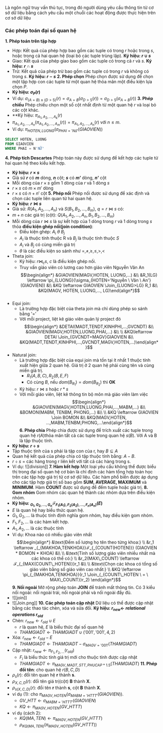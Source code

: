Là ngôn ngữ truy vấn thủ tục, trong đó người dùng yêu cầu thông tin từ cơ sở dữ liệu bằng cách yêu cầu một chuỗi các hoạt động được thực hiện trên cơ sở dữ liệu
### Các phép toán đại số quan hệ 
**1. Phép toán trên tập hợp** 
- Hợp: Kết quả của phép hợp bao gồm các tuple có trong $r$ hoặc trong $s$, hoặc trong cả hai quan hệ (loại bỏ các tuple trùng lặp). **Ký hiệu: $r \cup s$** 
- Giao: Kết quả của phép giao bao gồm các tuple có trong cả $r$ và $s$. **Ký hiệu:** **$r \cap s$** 
- Trừ: Kết quả của phép trừ bao gồm các tuple có trong $r$ và không có trong $s$. **Ký hiệu: $r - s$** 
**2. Phép chọn** Phép chọn được sử dụng để chọn một tập hợp con các tuple từ một quan hệ thỏa mãn một điều kiện lựa chọn $P$. 
- **Ký hiệu: $\sigma_P(r)$**
- Ví dụ: $\sigma_{(A=B) \wedge (D > 5)}(r)= \sigma_{A=B}(\sigma_{D>5}(r)) = \sigma_{D>5}(\sigma_{A=B}(r))$
**3. Phép chiếu** Phép chiếu chọn một số cột nhất định từ một quan hệ $r$ và loại bỏ các cột khác. 
- **Ký hiệu: $\pi_{A_1,A_2,...,A_k}(r)$
- $\pi_{A_1, A_2,...,A_n}(\pi_{A_1,A_2,...,A_m}(r)) = \pi_{A_1,A_2,...,A_n}(r)$ với $n \leq m$.
- Ví dụ: $\pi_{HOTEN, LUONG}(\sigma_{PHAI = 'Nữ'}(GIAOVIEN))$ 
``` sql
SELECT HOTEN, LUONG
FROM GIAOVIEN
WHERE PHAI = N'NỮ'
```
**4. Phép tích Descartes** Phép toán này được sử dụng để kết hợp các tuple từ hai quan hệ theo kiểu kết hợp. 
- **Ký hiệu: $r \times s$** 
- Giả sử ***r*** có ***m*** dòng, ***n*** cột; ***s*** có ***m'*** dòng, ***n'*** cột
- Mỗi dòng của $r \times s$ gồm 1 dòng của $r$ và 1 dòng $s$
- $r \times s$ có $m \times m'$ dòng
- $r \times s$ có $n + n'$ cột
**5. Phép nối** Phép nối được sử dụng để xác định và chọn các tuple liên quan từ hai quan hệ. 
- **Ký hiệu: $r \Join s$** 
- Giả sử: $R(A_1, A_2,...,A_n)$ và $S(B_1,B_2,...,B_m)$, $q = r \Join s$ có:
- $m+n$ các giá trị (cột): $Q(A_1,A_2,...,A_n,B_1,B_2,...,B_m)$
- Mỗi dòng của $r \Join s$ là sự kết hợp của 1 dòng trong $r$ và 1 dòng trong $s$ thỏa **điều kiện ghép nối(join condition)**:
    - Điều kiện ghép: $A_i  \ \theta \ B_j$
    - $A_i$ là thuộc tính thuộc R và $B_j$ là thuộc tính thuộc $S$
    - $A_i$ và $B_j$ có cùng miền giá trị
    - $\theta$ là các điều kiện so sánh như $=, \neq, \geq, \leq, >, <$
- Theta join:
    - Ký hiệu: $r \Join_{c} s$, $c$ là điều kiện ghép nối.
    - Truy vấn giáo viên có lương cao hơn giáo viên Nguyễn Văn An$$\begin{align*} &GIAOVIEN(MAGV,HOTEN, LUONG,...) &\\ &R_1(LG) \leftarrow \pi_{LUONG}(\sigma_{HOTEN='Nguyễn \ Văn \ An'}(GIAOVIEN)) &\\ &KQ \leftarrow GIAOVIEN \Join_{LUONG>LG} R_1 &\\ &KQ(MAGV, HOTEN, LUONG,..., LG)\end{align*}$$​
- Equi join:
    - Là trường hợp đặc biệt của theta join mà chỉ dùng phép so sánh bằng '='
    - Với mỗi project, liệt kê giáo viên quản lý project đó$$\begin{align*} &DETAI(MADT,TENDT,KINHPHI,...,GVCNDT) &\\ &GIAOVIEN(MAGV,HOTEN,LUONG,PHAI,...) &\\ \\ &KQ\leftarrow DETAI \Join_{GVCNDT=MAGV}GIAOVIEN &\\ &KQ(MADT,TENDT,KINHPHI,...,GVCNDT,MAGV,HOTEN,...)\end{align*}$$
- Natural join:
    - Là trường hợp đặc biệt của equi join mà tồn tại ít nhất 1 thuộc tính xuất hiện giữa 2 quan hệ. Giá trị ở 2 quan hệ phải cùng tên và cùng miền giá trị.
        - $R_1(A, B, C), R_2(B, E, F)$
        - Có cùng $B$, nếu $dom(B_{R_{1}}) = dom(B_{R_{2}})$ thì **OK**
    - Ký hiệu: $r \Join s$ hoặc $r * s$
    - Với mỗi giáo viên, liệt kê thông tin bộ môn mà giáo viên làm việc $$\begin{align*} &GIAOVIEN(MAGV,HOTEN,LUONG,PHAI,...,MABM,...) &\\ &BOMON(MABM, TENBM, PHONG,...) &\\ \\ &KQ \leftarrow GIAOVIEN \Join BOMON &\\ &KQ(MAGV,HOTEN, ...,MABM,TENBM,PHONG,...\end{align*}$$
**6. Phép chia** Phép chia được sử dụng để trích xuất các tuple trong quan hệ $r(A)$thỏa mãn tất cả các tuple trong quan hệ $s(B)$. Với A và B là tập thuộc tính. 
- **Ký hiệu: $r \div s$** 
- Tập thuộc tính của s phải là tập con của r, hay $B \subseteq A$
- Quan hệ kết quả của phép chia có tập thuộc tính bằng: $A-B$.
- $r \div s$ = các hàng trong r liên kết với tất cả các hàng trong s.
- Ví dụ: ![[division]]
**7. Hàm kết hợp** Một loại yêu cầu không thể được biểu thị trong đại số quan hệ cơ bản là chỉ định các hàm tổng hợp toán học trên các tập hợp giá trị từ cơ sở dữ liệu.  Các hàm phổ biến được áp dụng cho các tập hợp giá trị số bao gồm **SUM, AVERAGE, MAXIMUM** và **MINIMUM**. Hàm **COUNT** được sử dụng để đếm tuple hoặc giá trị. 
**8. Gom nhóm** Gom nhóm các quan hệ thành các nhóm dựa trên điều kiện nhóm.
- **Ký hiệu: $_{G_1, G_2, ..., G_n} ℱ_{F_1(A_1), F_2(A_2), ..., F_n(A_n)} (E)$** 
- $E$ là quan hệ hay biểu thức quan hệ.
- $G_1,G_2,...$ là thuộc tính định nghĩa gom nhóm, hay điều kiện gom nhóm.
- $F_1, F_2,...$ là các hàm kết hợp.
- $A_1, A_2,...$ là các thuộc tính
- Ví dụ: Khoa nào có nhiều giáo viên nhất $$\begin{align*} &\text{Đếm số lượng họ tên theo từng khoa:} \\ &r_1 \leftarrow _{_{MAKHOA,TENKHOA}}ℱ_{_{COUNT(HOTEN)}} (GIAOVIEN * BOMON * KHOA) &\\ \\ &\text{Tính số lượng giáo viên nhiều nhất mà các khoa có thể có:} \\ &r_2(MAX\_COUNT) \leftarrow ℱ_{_{MAX(COUNT\_HOTEN)}}r_1 &\\ \\ &\text{Chọn các khoa có tổng số giáo viên bằng số giáo viên cao nhất:} \\ &KQ \leftarrow \pi_{_{MAKHOA,TENKHOA}}(r_1 \Join_{_{COUNT\_HOTEN \ = \ MAX\_COUNT}}r_2) \end{align*}$$
**9. Nối ngoài** Mở rộng phép toán **JOIN** để tránh mất thông tin. Có 3 kiểu nối ngoài: nối ngoài trái, nối ngoài phải và nối ngoài đầy đủ. 
- ![[join]]
- ![[Join.png]]
**10. Các phép toán cập nhật** Dữ liệu có thể được cập nhật bằng các thao tác chèn, xóa và sửa đổi. **Ký hiệu: $r_{new} \leftarrow$ *relational operations* $r_{old}$**
- Chèn: $r_{new} \leftarrow r_{old} \cup E$
    - $r$ là quan hệ, $E$ là biểu thức đại số quan hệ
    - $THAMGIADT \leftarrow THAMGIADT \cup ('001', '001', 4, 2)$
- Xóa: $r_{new} \leftarrow r_{old} - E$
    - $THAMGIADT \leftarrow THAMGIADT - \sigma_{MAGV='001'}(THAMGIADT)$
- Cập nhật: $r_{new} \leftarrow \pi_{F_1, F_2,...}(r_{old})$
    - $F_i$ là biểu thức tính giá trị mới cho thuộc tính được cập nhật
    - $THAMGIADT \leftarrow \pi_{MAGV, MADT, STT, PHUCAP \ * \ 1.5}(THAMGIADT)$
**11. Phép đổi tên**: cho quan hệ $r(B,C,D)$
- $\rho_s(r)$: đổi tên quan hệ **r** thành **s**.
- $\rho_{X,C,D}(r)$: đổi tên giá trị(cột) **B** thành **X**.
- $\rho_{s(X,C,D)}(r)$: đổi tên **r** thành **s**, cột **B** thành **X**.
- ví dụ (1): cho $\pi_{MAGV,HOTEN}(\sigma_{MABM='HTTT'}(GIAOVIEN))$.
    - $GV\_HTT \leftarrow \sigma_{MABM = 'HTTT'}(GIAOVIEN)$
    - $KQ \leftarrow \pi_{MAGV, HOTEN}(GV\_HTTT)$
- ví dụ (cách 2): 
    - $KQ(MA,TEN) \leftarrow \pi_{MAGV, HOTEN}(GV\_HTTT)$
    - $\rho_{KQ(MA,TEN)}(\pi_{MAGV, HOTEN}(GV\_HTTT))$
    